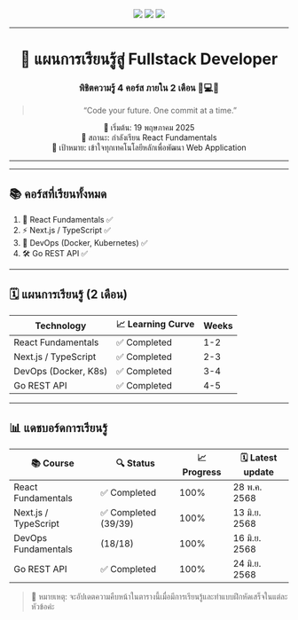 <div align="center">

<img src="https://img.shields.io/badge/Babel%20Code%20Course-Fullstack-blueviolet?style=for-the-badge" />
<img src="https://img.shields.io/badge/Goal-2%20months-success?style=for-the-badge" />
<img src="https://img.shields.io/badge/Current-React%20Fundamentals-yellow?style=for-the-badge" />

---

# 🌟  แผนการเรียนรู้สู่ Fullstack Developer  
### พิชิตความรู้ 4 คอร์ส ภายใน 2 เดือน 🧠💻🌐

> “Code your future. One commit at a time.”  

📅 เริ่มต้น: 19 พฤษภาคม 2025  
📍 สถานะ: กำลังเรียน React Fundamentals  
🎯 เป้าหมาย: เข้าใจทุกเทคโนโลยีหลักเพื่อพัฒนา Web Application

---

</div>

---

## 📚 คอร์สที่เรียนทั้งหมด

1. 🚀 React Fundamentals ✅ 
2. ⚡️ Next.js / TypeScript ✅ 
3. 🐳 DevOps (Docker, Kubernetes) ✅ 
4. 🛠 Go REST API ✅ 

---

## 🗓️ แผนการเรียนรู้ (2 เดือน)

| Technology | 📈 Learning Curve  |  Weeks     |
|---------|----------------------|-----------|
| React Fundamentals     |  ✅ Completed |1-2  |
| Next.js / TypeScript     |  ✅ Completed    |2-3|
| DevOps (Docker, K8s)  | ✅ Completed |3-4  |
| Go REST API    | ✅ Completed    | 4-5 |
 
---

## 📊 แดชบอร์ดการเรียนรู้

| 📚 Course              | 🔍 Status         | 📈 Progress | 🗓️ Latest update   |
|------------------------|------------------|----------------|---------------------|
| React Fundamentals     |   ✅ Completed      | 100%| 28 พ.ค. 2568        |
| Next.js / TypeScript    | ✅ Completed (39/39)     | 100%      | 13 มิ.ย. 2568     |
| DevOps Fundamentals           |  (18/18) |  100%   |  16 มิ.ย. 2568   |
| Go REST API   |  ✅ Completed   | 100%    |    24 มิ.ย. 2568      |
 
> 📝 หมายเหตุ: จะอัปเดตความคืบหน้าในตารางนี้เมื่อมีการเรียนรู้และทำแบบฝึกหัดเสร็จในแต่ละหัวข้อค่ะ



<!-- ขอบคุณตัวเองที่ตั้งใจเรียนรู้ 💪  
✅ เสร็จสิ้น 
🟡 Currently Learning (Interface 25)
> "Learning is a journey, not a race. Enjoy every step you take." 🚶‍♀️ -->
<!-- Go learning update(Next Method Sets) -->
<!-- Go learing update(Studying 20) -->